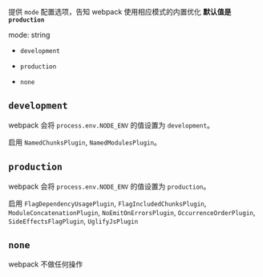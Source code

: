 提供 `mode` 配置选项，告知 webpack 使用相应模式的内置优化
**默认值是 `production`**

mode: string
- `development`

- `production`

- `none`

## `development`
webpack 会将 `process.env.NODE_ENV` 的值设置为 `development`。

启用 `NamedChunksPlugin`, `NamedModulesPlugin`。

## `production`
webpack 会将 `process.env.NODE_ENV` 的值设置为 `production`。

启用 `FlagDependencyUsagePlugin`, `FlagIncludedChunksPlugin`, `ModuleConcatenationPlugin`,
`NoEmitOnErrorsPlugin`, `OccurrenceOrderPlugin`, `SideEffectsFlagPlugin`, `UglifyJsPlugin`

## `none`
webpack 不做任何操作

